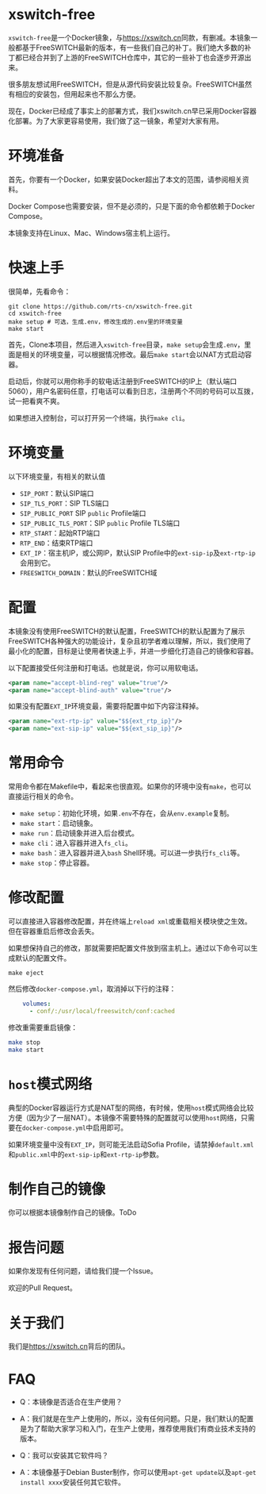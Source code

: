 # xswitch-free

`xswitch-free`是一个Docker镜象，与<https://xswitch.cn>同款，有删减。本镜象一般都基于FreeSWITCH最新的版本，有一些我们自己的补丁。我们绝大多数的补丁都已经合并到了上游的FreeSWITCH仓库中，其它的一些补丁也会逐步开源出来。

很多朋友想试用FreeSWITCH，但是从源代码安装比较复杂。FreeSWITCH虽然有相应的安装包，但用起来也不那么方便。

现在，Docker已经成了事实上的部署方式，我们xswitch.cn早已采用Docker容器化部署。为了大家更容易使用，我们做了这一镜象，希望对大家有用。

# 环境准备

首先，你要有一个Docker，如果安装Docker超出了本文的范围，请参阅相关资料。

Docker Compose也需要安装，但不是必须的，只是下面的命令都依赖于Docker Compose。

本镜象支持在Linux、Mac、Windows宿主机上运行。

# 快速上手

很简单，先看命令：

```
git clone https://github.com/rts-cn/xswitch-free.git
cd xswitch-free
make setup # 可选，生成.env，修改生成的.env里的环境变量
make start
```

首先，Clone本项目，然后进入`xswitch-free`目录，`make setup`会生成`.env`，里面是相关的环境变量，可以根据情况修改。最后`make start`会以NAT方式启动容器。

启动后，你就可以用你称手的软电话注册到FreeSWITCH的IP上（默认端口5060），用户名密码任意，打电话可以看到日志，注册两个不同的号码可以互拨，试一把看爽不爽。

如果想进入控制台，可以打开另一个终端，执行`make cli`。

# 环境变量

以下环境变量，有相关的默认值

* `SIP_PORT`：默认SIP端口
* `SIP_TLS_PORT`：SIP TLS端口
* `SIP_PUBLIC_PORT` SIP `public` Profile端口
* `SIP_PUBLIC_TLS_PORT`：SIP `public` Profile TLS端口
* `RTP_START`：起始RTP端口
* `RTP_END`：结束RTP端口
* `EXT_IP`：宿主机IP，或公网IP，默认SIP Profile中的`ext-sip-ip`及`ext-rtp-ip`会用到它。
* `FREESWITCH_DOMAIN`：默认的FreeSWITCH域

# 配置

本镜象没有使用FreeSWITCH的默认配置，FreeSWITCH的默认配置为了展示FreeSWITCH各种强大的功能设计，复杂且初学者难以理解，所以，我们使用了最小化的配置，目标是让使用者快速上手，并进一步细化打造自己的镜像和容器。


以下配置接受任何注册和打电话。也就是说，你可以用软电话。

```xml
<param name="accept-blind-reg" value="true"/>
<param name="accept-blind-auth" value="true"/>
```

如果没有配置`EXT_IP`环境变最，需要将配置中如下内容注释掉。

```xml
<param name="ext-rtp-ip" value="$${ext_rtp_ip}"/>
<param name="ext-sip-ip" value="$${ext_sip_ip}"/>
```

# 常用命令

常用命令都在Makefile中，看起来也很直观。如果你的环境中没有`make`，也可以直接运行相关的命令。

* `make setup`：初始化环境，如果`.env`不存在，会从`env.example`复制。
* `make start`：启动镜象。
* `make run`：启动镜象并进入后台模式。
* `make cli`：进入容器并进入`fs_cli`。
* `make bash`：进入容器并进入`bash` Shell环境。可以进一步执行`fs_cli`等。
* `make stop`：停止容器。

# 修改配置

可以直接进入容器修改配置，并在终端上`reload xml`或重载相关模块使之生效。但在容器重启后修改会丢失。

如果想保持自己的修改，那就需要把配置文件放到宿主机上。通过以下命令可以生成默认的配置文件。

`make eject`

然后修改`docker-compose.yml`，取消掉以下行的注释：

```yaml
    volumes:
      - conf/:/usr/local/freeswitch/conf:cached
```

修改重需要重启镜像：

```bash
make stop
make start
```

# `host`模式网络

典型的Docker容器运行方式是NAT型的网络，有时候，使用`host`模式网络会比较方便（因为少了一层NAT）。本镜像不需要特殊的配置就可以使用`host`网络，只需要在`docker-compose.yml`中启用即可。

如果环境变量中没有`EXT_IP`，则可能无法启动Sofia Profile，请禁掉`default.xml`和`public.xml`中的`ext-sip-ip`和`ext-rtp-ip`参数。

# 制作自己的镜像

你可以根据本镜像制作自己的镜像。ToDo

# 报告问题

如果你发现有任何问题，请给我们提一个Issue。

欢迎的Pull Request。

# 关于我们

我们是<https://xswitch.cn>背后的团队。

# FAQ

* Q：本镜像是否适合在生产使用？
* A：我们就是在生产上使用的，所以，没有任何问题。只是，我们默认的配置是为了帮助大家学习和入门，在生产上使用，推荐使用我们有商业技术支持的版本。

* Q：我可以安装其它软件吗？
* A：本镜像基于Debian Buster制作，你可以使用`apt-get update`以及`apt-get install xxxx`安装任何其它软件。

